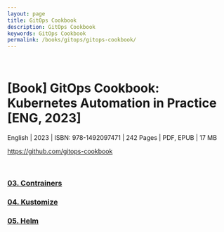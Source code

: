 ```yaml
---
layout: page
title: GitOps Cookbook
description: GitOps Cookbook
keywords: GitOps Cookbook
permalink: /books/gitops/gitops-cookbook/
---
```


<br/>

# [Book] GitOps Cookbook: Kubernetes Automation in Practice [ENG, 2023]

English | 2023 | ISBN: 978-1492097471 | 242 Pages | PDF, EPUB | 17 MB

https://github.com/gitops-cookbook

<br/>

### [03. Contrainers](/books/gitops/gitops-cookbook/containers/)

### [04. Kustomize](/books/gitops/gitops-cookbook/kustomize/)

### [05. Helm](/books/gitops/gitops-cookbook/helm/)
